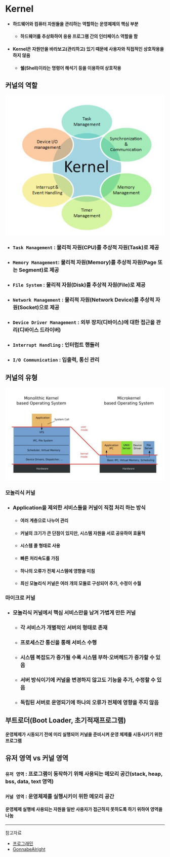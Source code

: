 # Kernel
* #### 하드웨어와 컴퓨터 자원들을 관리하는 역할하는 운영체제의 핵심 부분
  * #### 하드웨어를 추상화하여 응용 프로그램 간의 인터페이스 역할을 함
* #### Kernel은 자원만을 바라보고(관리하고) 있기 때문에 사용자와 직접적인 상호작용을 하지 않음
  * #### 쉘(Shell)이라는 명령어 해석기 등을 이용하여 상호작용

## 커널의 역할
![](../CS_IMG/Kernel.png)
* ### `Task Management` : 물리적 자원(CPU)를 추상적 자원(Task)로 제공
* ### `Memory Management`: 물리적 자원(Memory)를 추상적 자원(Page 또는 Segment)로 제공
* ### `File System` : 물리적 자원(Disk)를 추상적 자원(File)로 제공
* ### `Network Management` : 물리적 자원(Network Device)를 추상적 자원(Socket)으로 제공
* ### `Device Driver Management` : 외부 장치(디바이스)에 대한 접근을 관리(디바이스 드라이버)
* ### `Interrupt Handling` : 인터럽트 핸들러
* ### `I/O Communication` : 입출력, 통신 관리

## 커널의 유형
![](../CS_IMG/Kernel_type.png)
### 모놀리식 커널
* ### Application을 제외한 서비스들을 커널이 직접 처리 하는 방식
  * #### 여러 계층으로 나누어 관리
  * #### 커널의 크기가 큰 단점이 있지만, 시스템 자원을 서로 공유하여 효율적
  * #### 시스템 콜 형태로 사용
  * #### 빠른 처리속도를 가짐
  * #### 하나의 오류가 전체 시스템에 영향을 미침
  * #### 최신 모놀리식 커널은 여러 개의 모듈로 구성되어 추가, 수정이 수월

### 마이크로 커널
* ### 모놀리식 커널에서 핵심 서비스만을 남겨 가볍게 만든 커널
  * ### 각 서비스가 개별적인 서버의 형태로 존재
  * ### 프로세스간 통신을 통해 서비스 수행
  * ### 시스템 복잡도가 증가될 수록 시스템 부하·오버헤드가 증가할 수 있음
  * ### 서버 방식이기에 커널을 변경하지 않고도 기능을 추가, 수정할 수 있음
  * ### 독립된 서버로 운영되기에 하나의 오류가 전체에 영향을 주지 않음

## 부트로더(Boot Loader, 초기적재프로그램)
#### 운영체제가 시동되기 전에 미리 실행되어 커널을 준비시켜 운영 체제를 시동시키기 위한 프로그램

## 유저 영역 vs 커널 영역
### `유저 영역` : 프로그램이 동작하기 위해 사용되는 메모리 공간(stack, heap, bss, data, text 영역)
### `커널 영역` : 운영체제를 실행시키이 위한 메모리 공간
#### 운영체제 실행에 사용되는 자원을 일반 사용자가 접근하지 못하도록 하기 위하여 영역을 나눔

<hr/>

참고자료
* [프로그래민](https://minkwon4.tistory.com/295)
* [GonnabeAlright](https://velog.io/@ragnarok_code/OS-%EC%BB%A4%EB%84%90kernel%EC%9D%B4%EB%9E%80)